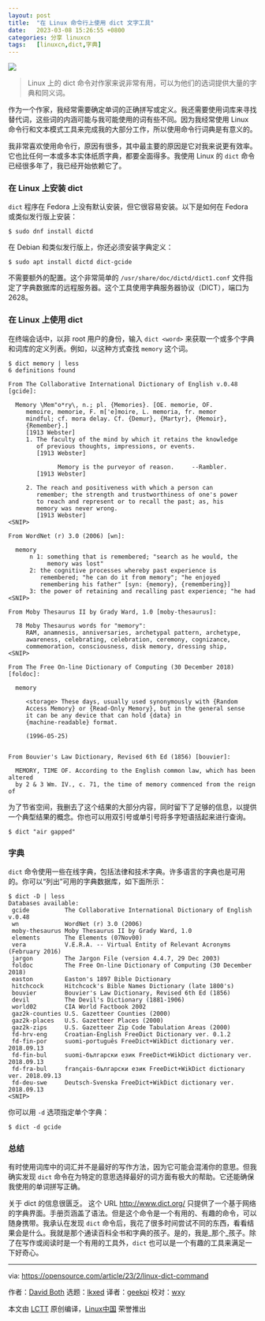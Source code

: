 ```yaml
---
layout: post
title:	"在 Linux 命令行上使用 dict 文字工具"
date:	2023-03-08 15:26:55 +0800 
categories:	分享 linuxcn 
tags:	[linuxcn,dict,字典]
---
```



![](/Asserts/Images//attachment/album/202303/08/152653jojqqmv7x7wxzox7.jpg)



> 
> Linux 上的 dict 命令对作家来说非常有用，可以为他们的选词提供大量的字典和同义词。
> 
> 
> 


作为一个作家，我经常需要确定单词的正确拼写或定义。我还需要使用词库来寻找替代词，这些词的内涵可能与我可能使用的词有些不同。因为我经常使用 Linux 命令行和文本模式工具来完成我的大部分工作，所以使用命令行词典是有意义的。


我非常喜欢使用命令行，原因有很多，其中最主要的原因是它对我来说更有效率。它也比任何一本或多本实体纸质字典，都要全面得多。我使用 Linux 的 `dict` 命令已经很多年了，我已经开始依赖它了。


### 在 Linux 上安装 dict


`dict` 程序在 Fedora 上没有默认安装，但它很容易安装。以下是如何在 Fedora 或类似发行版上安装：



```
$ sudo dnf install dictd

```

在 Debian 和类似发行版上，你还必须安装字典定义：



```
$ sudo apt install dictd dict-gcide

```

不需要额外的配置。这个非常简单的 `/usr/share/doc/dictd/dict1.conf` 文件指定了字典数据库的远程服务器。这个工具使用字典服务器协议（DICT），端口为 2628。


### 在 Linux 上使用 dict


在终端会话中，以非 root 用户的身份，输入 `dict <word>` 来获取一个或多个字典和词库的定义列表。例如，以这种方式查找 `memory` 这个词。



```
$ dict memory | less
6 definitions found

From The Collaborative International Dictionary of English v.0.48 [gcide]:

  Memory \Mem"o*ry\, n.; pl. {Memories}. [OE. memorie, OF.
     memoire, memorie, F. m['e]moire, L. memoria, fr. memor
     mindful; cf. mora delay. Cf. {Demur}, {Martyr}, {Memoir},
     {Remember}.]
     [1913 Webster]
     1. The faculty of the mind by which it retains the knowledge
        of previous thoughts, impressions, or events.
        [1913 Webster]

              Memory is the purveyor of reason.     --Rambler.
        [1913 Webster]

     2. The reach and positiveness with which a person can
        remember; the strength and trustworthiness of one's power
        to reach and represent or to recall the past; as, his
        memory was never wrong.
        [1913 Webster]
<SNIP>

From WordNet (r) 3.0 (2006) [wn]:

  memory
      n 1: something that is remembered; "search as he would, the
           memory was lost"
      2: the cognitive processes whereby past experience is
         remembered; "he can do it from memory"; "he enjoyed
         remembering his father" [syn: {memory}, {remembering}]
      3: the power of retaining and recalling past experience; "he had
<SNIP>

From Moby Thesaurus II by Grady Ward, 1.0 [moby-thesaurus]:

  78 Moby Thesaurus words for "memory":
     RAM, anamnesis, anniversaries, archetypal pattern, archetype,
     awareness, celebrating, celebration, ceremony, cognizance,
     commemoration, consciousness, disk memory, dressing ship,
<SNIP>

From The Free On-line Dictionary of Computing (30 December 2018) [foldoc]:

  memory

     <storage> These days, usually used synonymously with {Random
     Access Memory} or {Read-Only Memory}, but in the general sense
     it can be any device that can hold {data} in
     {machine-readable} format.

     (1996-05-25)


From Bouvier's Law Dictionary, Revised 6th Ed (1856) [bouvier]:

  MEMORY, TIME OF. According to the English common law, which has been altered
  by 2 & 3 Wm. IV., c. 71, the time of memory commenced from the reign of

```

为了节省空间，我删去了这个结果的大部分内容，同时留下了足够的信息，以提供一个典型结果的概念。你也可以用双引号或单引号将多字短语括起来进行查询。



```
$ dict "air gapped"

```

### 字典


`dict` 命令使用一些在线字典，包括法律和技术字典。许多语言的字典也是可用的。你可以“列出”可用的字典数据库，如下面所示：



```
$ dict -D | less
Databases available:
 gcide          The Collaborative International Dictionary of English v.0.48
 wn             WordNet (r) 3.0 (2006)
 moby-thesaurus Moby Thesaurus II by Grady Ward, 1.0
 elements       The Elements (07Nov00)
 vera           V.E.R.A. -- Virtual Entity of Relevant Acronyms (February 2016)
 jargon         The Jargon File (version 4.4.7, 29 Dec 2003)
 foldoc         The Free On-line Dictionary of Computing (30 December 2018)
 easton         Easton's 1897 Bible Dictionary
 hitchcock      Hitchcock's Bible Names Dictionary (late 1800's)
 bouvier        Bouvier's Law Dictionary, Revised 6th Ed (1856)
 devil          The Devil's Dictionary (1881-1906)
 world02        CIA World Factbook 2002
 gaz2k-counties U.S. Gazetteer Counties (2000)
 gaz2k-places   U.S. Gazetteer Places (2000)
 gaz2k-zips     U.S. Gazetteer Zip Code Tabulation Areas (2000)
 fd-hrv-eng     Croatian-English FreeDict Dictionary ver. 0.1.2
 fd-fin-por     suomi-português FreeDict+WikDict dictionary ver. 2018.09.13
 fd-fin-bul     suomi-български език FreeDict+WikDict dictionary ver. 2018.09.13
 fd-fra-bul     français-български език FreeDict+WikDict dictionary ver. 2018.09.13
 fd-deu-swe     Deutsch-Svenska FreeDict+WikDict dictionary ver. 2018.09.13
<SNIP>

```

你可以用 `-d` 选项指定单个字典：



```
$ dict -d gcide

```

### 总结


有时使用词库中的词汇并不是最好的写作方法，因为它可能会混淆你的意思。但我确实发现 `dict` 命令在为特定的意思选择最好的词方面有极大的帮助。它还能确保我使用的单词拼写正确。


关于 dict 的信息很匮乏。 这个 URL <http://www.dict.org/> 只提供了一个基于网络的字典界面。手册页涵盖了语法。但是这个命令是一个有用的、有趣的命令，可以随身携带。我承认在发现 `dict` 命令后，我花了很多时间尝试不同的东西，看看结果会是什么。我就是那个通读百科全书和字典的孩子。是的，我是\_那个\_孩子。除了在写作或阅读时是一个有用的工具外，`dict` 也可以是一个有趣的工具来满足一下好奇心。




---


via: <https://opensource.com/article/23/2/linux-dict-command>


作者：[David Both](https://opensource.com/users/dboth) 选题：[lkxed](https://github.com/lkxed) 译者：[geekpi](https://github.com/geekpi) 校对：[wxy](https://github.com/wxy)


本文由 [LCTT](https://github.com/LCTT/TranslateProject) 原创编译，[Linux中国](https://linux.cn/) 荣誉推出
